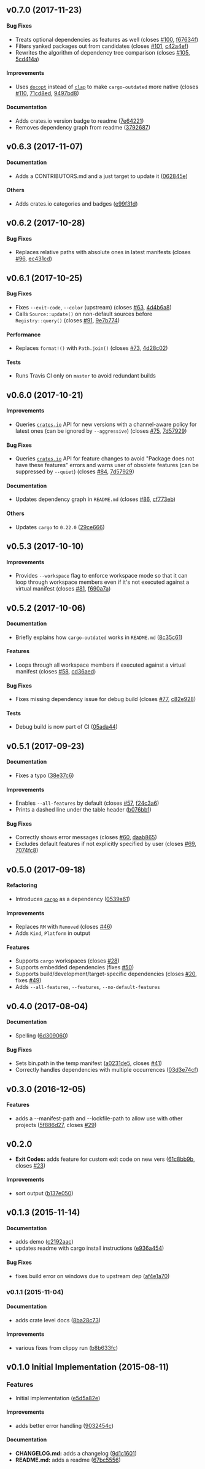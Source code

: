 <a name="v0.7.0"></a>
## v0.7.0 (2017-11-23)

#### Bug Fixes

*   Treats optional dependencies as features as well (closes [#100](https://github.com/kbknapp/cargo-outdated/issues/100), [f67634f](https://github.com/kbknapp/cargo-outdated/pull/107/commits/f67634f1ccda77a1ff86e72d6f0e32e6c94ee717))
*   Filters yanked packages out from candidates (closes [#101](https://github.com/kbknapp/cargo-outdated/issues/101), [c42a4ef](https://github.com/kbknapp/cargo-outdated/pull/109/commits/c42a4ef33e6242c26b94017be2e6dee3136072f3))
*   Rewrites the algorithm of dependency tree comparison (closes [#105](https://github.com/kbknapp/cargo-outdated/issues/105), [5cd414a](https://github.com/kbknapp/cargo-outdated/pull/111/commits/5cd414aa766b5d7ca1bc8ec8687d8af91878116c))

#### Improvements

*   Uses [`docopt`](https://crates.io/crates/docopt) instead of [`clap`](https://crates.io/crates/clap) to make `cargo-outdated` more native (closes [#110](https://github.com/kbknapp/cargo-outdated/issues/110), [71cd8ed](https://github.com/kbknapp/cargo-outdated/pull/112/commits/71cd8edb693fef2c24df352ff8d087fd06c4ce4e), [9497bd8](https://github.com/kbknapp/cargo-outdated/pull/114/commits/9497bd8d9b365db234f2ce02b3f7cd988752931a))

#### Documentation

*   Adds crates.io version badge to readme ([7e64221](https://github.com/kbknapp/cargo-outdated/pull/104/commits/7e64221c30fbbcc5e9dcfacf12537ba3ac28207c))
*   Removes dependency graph from readme ([3792687](https://github.com/kbknapp/cargo-outdated/pull/113/commits/37926871132de526519ddbd39790d357bc5ce28a))

<a name="v0.6.3"></a>
## v0.6.3 (2017-11-07)

#### Documentation

*   Adds a CONTRIBUTORS.md and a just target to update it ([062845e](https://github.com/kbknapp/cargo-outdated/pull/102/commits/062845e6a9e54c31a9bfe42307115e80decf47b2))

#### Others

*   Adds crates.io categories and badges ([e99f31d](https://github.com/kbknapp/cargo-outdated/pull/102/commits/e99f31d39b0429c1405eff7e93b9310deeebc56d))

<a name="v0.6.2"></a>
## v0.6.2 (2017-10-28)

#### Bug Fixes

*   Replaces relative paths with absolute ones in latest manifests (closes [#96](https://github.com/kbknapp/cargo-outdated/issues/96), [ec431cd](https://github.com/kbknapp/cargo-outdated/pull/97/commits/ec431cd1bfe6680b4ccd89703c05a9840874c1ae))

<a name="v0.6.1"></a>
## v0.6.1 (2017-10-25)

#### Bug Fixes

*   Fixes `--exit-code`, `--color` (upstream) (closes [#63](https://github.com/kbknapp/cargo-outdated/issues/63), [4d4b6a8](https://github.com/kbknapp/cargo-outdated/pull/90/commits/4d4b6a85b9a6e2c212683eee35efc421188c2051))
*   Calls `Source::update()` on non-default sources before `Registry::query()` (closes [#91](https://github.com/kbknapp/cargo-outdated/issues/91), [9e7b774](https://github.com/kbknapp/cargo-outdated/pull/93/commits/9e7b774b833c38e4b9ea842b205348ab2576034d))

#### Performance

*   Replaces `format!()` with `Path.join()` (closes [#73](https://github.com/kbknapp/cargo-outdated/issues/73), [4d28c02](https://github.com/kbknapp/cargo-outdated/pull/94/commits/4d28c028fcd7cfce42df7e9223858ad5b046c9e7))

#### Tests

*   Runs Travis CI only on `master` to avoid redundant builds

<a name="v0.6.0"></a>
## v0.6.0 (2017-10-21)

#### Improvements

*   Queries [`crates.io`](https://crates.io) API for new versions with a channel-aware policy for latest ones (can be ignored by `--aggressive`) (closes [#75](https://github.com/kbknapp/cargo-outdated/issues/75), [7d57929](https://github.com/kbknapp/cargo-outdated/pull/87/commits/7d5792943fd28e17e57589520818b08b55cb667f))

#### Bug Fixes

*   Queries [`crates.io`](https://crates.io) API for feature changes to avoid "Package does not have these features" errors and warns user of obsolete features (can be suppressed by `--quiet`) (closes [#84](https://github.com/kbknapp/cargo-outdated/issues/84), [7d57929](https://github.com/kbknapp/cargo-outdated/pull/87/commits/7d5792943fd28e17e57589520818b08b55cb667f))

#### Documentation

*   Updates dependency graph in `README.md` (closes [#86](https://github.com/kbknapp/cargo-outdated/issues/86), [cf773eb](https://github.com/kbknapp/cargo-outdated/pull/88/commits/cf773eb1643ee4770dc107579f668ea2a5fd6d3a))

#### Others

*   Updates `cargo` to `0.22.0` ([29ce666](https://github.com/kbknapp/cargo-outdated/pull/85/commits/29ce6661cab50dcc9624d0a02be0facf4d5da067))

<a name="v0.5.3"></a>
## v0.5.3 (2017-10-10)

#### Improvements

*   Provides `--workspace` flag to enforce workspace mode so that it can loop through workspace members even if it's not executed against a virtual manifest (closes [#81](https://github.com/kbknapp/cargo-outdated/issues/81), [f690a7a](https://github.com/kbknapp/cargo-outdated/pull/82/commits/f690a7a22a3c1f56e67c7ee784e69d96f537c301))

<a name="v0.5.2"></a>
## v0.5.2 (2017-10-06)

#### Documentation

*   Briefly explains how `cargo-outdated` works in `README.md` ([8c35c61](https://github.com/kbknapp/cargo-outdated/commit/8c35c6148b4a29d50b55f1b064045e611fc5aa9b))

#### Features

*   Loops through all workspace members if executed against a virtual manifest (closes [#58](https://github.com/kbknapp/cargo-outdated/issues/58), [cd36aed](https://github.com/kbknapp/cargo-outdated/commit/cd36aed8f6b540d58ff4eb805cb2a20985f0122e))

#### Bug Fixes

*   Fixes missing dependency issue for debug build (closes [#77](https://github.com/kbknapp/cargo-outdated/issues/77), [c82e928](https://github.com/kbknapp/cargo-outdated/pull/78/commits/c82e92859e4659effcc08362081042b441004a1d))


#### Tests

*   Debug build is now part of CI ([05ada44](https://github.com/kbknapp/cargo-outdated/pull/78/commits/05ada447863f775ff58e6bfcaa764582af62f2cc))

<a name="v0.5.1"></a>
## v0.5.1 (2017-09-23)


#### Documentation

*   Fixes a typo ([38e37c6](https://github.com/kbknapp/cargo-outdated/pull/66/commits/38e37c6ee77a6ff252bb0702033d7a0b03eac226))

#### Improvements

*   Enables `--all-features` by default (closes [#57](https://github.com/kbknapp/cargo-outdated/issues/57), [f24c3a6](https://github.com/kbknapp/cargo-outdated/pull/64/commits/f24c3a6a8e050cbb651661bfbc9221546d987c41))
*   Prints a dashed line under the table header ([b076bb1](https://github.com/kbknapp/cargo-outdated/pull/65/commits/b076bb144818b2c5d7efcc3af0acf85ae83f44e1))

#### Bug Fixes

*   Correctly shows error messages (closes [#60](https://github.com/kbknapp/cargo-outdated/issues/60), [daab865](https://github.com/kbknapp/cargo-outdated/pull/61/commits/daab865647715cf467fc28f1333afcd1fe2cf447))
*   Excludes default features if not explicitly specified by user (closes [#69](https://github.com/kbknapp/cargo-outdated/issues/69), [7074fc8](https://github.com/kbknapp/cargo-outdated/pull/70/commits/7074fc8754d0cf231ff84070307ee92c1cedf065))

<a name="v0.5.0"></a>
## v0.5.0 (2017-09-18)


#### Refactoring

*   Introduces [`cargo`](https://crates.io/crates/cargo) as a dependency ([0539a61](https://github.com/kbknapp/cargo-outdated/pull/51/commits/0539a619d30175fd287a979a9eecb1143df0f2f6))

#### Improvements

*   Replaces `RM` with `Removed` (closes [#46](https://github.com/kbknapp/cargo-outdated/issues/46))
*   Adds `Kind`, `Platform` in output

#### Features

*   Supports `cargo` workspaces (closes [#28](https://github.com/kbknapp/cargo-outdated/issues/28))
*   Supports embedded dependencies (fixes [#50](https://github.com/kbknapp/cargo-outdated/issues/50))
*   Supports build/development/target-specific dependencies (closes [#20](https://github.com/kbknapp/cargo-outdated/issues/20), fixes [#49](https://github.com/kbknapp/cargo-outdated/issues/49))
*   Adds `--all-features`, `--features`, `--no-default-features`



<a name="v0.4.0"></a>
## v0.4.0 (2017-08-04)


#### Documentation

*   Spelling ([6d309060](https://github.com/kbknapp/cargo-outdated/commit/6d3090601d03694838a848e044f157764d0271cb))

#### Bug Fixes

*   Sets bin.path in the temp manifest ([a0231de5](https://github.com/kbknapp/cargo-outdated/commit/a0231de51428e5238dcab0d73cdce2d2443f8a7e), closes [#41](https://github.com/kbknapp/cargo-outdated/issues/41))
*   Correctly handles dependencies with multiple occurrences ([03d3e74cf](https://github.com/kbknapp/cargo-outdated/commit/03d3e74cf38156adecc1620271ec8beb9c442865))



<a name="v0.3.0"></a>
## v0.3.0 (2016-12-05)


#### Features

*   adds a --manifest-path and --lockfile-path to allow use with other projects ([5f886d27](https://github.com/kbknapp/cargo-outdated/commit/5f886d27d3fefbc0b7fec9ffef651c137f58420d), closes [#29](https://github.com/kbknapp/cargo-outdated/issues/29))

<a name="v0.2.0"></a>
## v0.2.0

* **Exit Codes:**  adds feature for custom exit code on new vers ([61c8bb9b](https://github.com/kbknapp/cargo-outdated/commit/61c8bb9b52af8745fd16fad646bc2f4dcce336c7), closes [#23](https://github.com/kbknapp/cargo-outdated/issues/23))

#### Improvements

*   sort output ([b137e050](https://github.com/kbknapp/cargo-outdated/commit/b137e050ffb861f7ff725324be5cdb527d724a49))


<a name="v0.1.3"></a>
## v0.1.3 (2015-11-14)


#### Documentation

*   adds demo ([c2192aac](https://github.com/kbknapp/cargo-outdated/commit/c2192aac903e764a43fc103251e56ce50b89a8eb))
*   updates readme with cargo install instructions ([e936a454](https://github.com/kbknapp/cargo-outdated/commit/e936a45443fc02ab65be15d6a872609a95f7dc00))

#### Bug Fixes

*   fixes build error on windows due to upstream dep ([af4e1a70](https://github.com/kbknapp/cargo-outdated/commit/af4e1a704a70d5524e76c9ad6fd320cd576c4a2c))

<a name="v0.1.1"></a>
### v0.1.1 (2015-11-04)


#### Documentation

*   adds crate level docs ([8ba28c73](https://github.com/kbknapp/cargo-outdated/commit/8ba28c73e084bf0535e0df72653c529886d025a5))

#### Improvements

*   various fixes from clippy run ([b8b633fc](https://github.com/kbknapp/cargo-outdated/commit/b8b633fc148b8be38fec8a8efc73d30bc2917716))



<a name="v0.1.0"></a>
## v0.1.0 Initial Implementation (2015-08-11)

### Features
* Initial implementation ([e5d5a82e](https://github.com/kbknapp/cargo-outdated/commit/e5d5a82e95b86f088c53fe5665dc4f8219b7db49))

#### Improvements

*   adds better error handling ([9032454c](https://github.com/kbknapp/cargo-outdated/commit/9032454cd1fcbd2d1cadbb924b8664ced04e2406))

#### Documentation

* **CHANGELOG.md:**  adds a changelog ([9d1c1601](https://github.com/kbknapp/cargo-outdated/commit/9d1c1601c0729a6f60d51c86936a061f1376b06a))
* **README.md:**  adds a readme ([67bc5556](https://github.com/kbknapp/cargo-outdated/commit/67bc555669159f11907f9bb90913e45af232b277))

